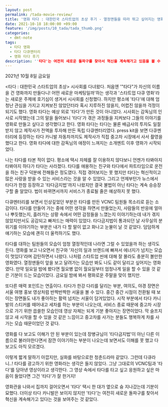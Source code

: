 ```yaml
---
layout: post
permalink: /tada-movie-review/
title: '영화 타다 : 대한민국 스타트업의 초상 후기 - 열정맨들을 따라 뛰고 싶어지는 영화'
date: 2021-10-18 18:00:00 +09:00
feature: '/img/posts/10_tada/tada_thumb.png'
categories:
  - dmt-note
tags:
  - 타다 영화
  - 타다 다큐멘터리
  - 영화 타다 후기
description: ''타다'는 여전히 새로운 돌파구를 찾아서 혁신을 계속해가고 있음을 볼 수 있었던 영화 타다'
---
```


2021년 10월 8일 금요일

<타다 : 대한민국 스타트업의 초상> 시사회를 다녀왔다. 처음엔 '"타다"가 자신의 이름을 건 영화까지 만들다니! 어떤 새로운 마케팅일까'하는 생각과 '스타트업 다큐 영화'라는 새로운 주제에 호기심이 생겨서 시사회를 신청했다. 하지만 평소에 '타다'에 대해 엄청난 관심을 가지고 지켜보진 않았던터라 혹시 지루하진 않을지, 어렵진 않을까 걱정이 되기도 했다.
영화 타다는 예상 외로 '타다'가 만든 것이 아니었다. 시사회는 감독님의 인사로 시작했는데 그의 말을 들어보니 '타다'가 겪은 과정들을 지켜보다 그들의 이야기를 영화로 만들고 싶다고 생각했다고 한다. 영화 타다는 타다는 물론 배급사의 투자도 일절 받지 않고 제작사가 전액을 투자해 만든 독립 다큐멘터리였다. press kit을 보면 다큐멘터리에 등장하는 타다 카니발 자동차까지도 제작사가 직접 중고차 시장에서 사서 촬영을 했다고 한다. 영화 타다에 대한 감독님의 애정이 느껴지는 소개멘트 이후 영화가 시작되었다.

나는 타다를 타본 적이 없다. 평소에 택시 자체를 잘 이용하지 않다보니 언젠가 타봐야지 타봐야지 하다가 타다는 사라졌다. 타다를 애용하는 친구와 타다에서 파트타임으로 운전을 하는 친구 덕분에 전해들은 정도였다. 직접 겪어보지는 못 했지만 타다는 혁신적이고 많은 사랑을 받을 수 있는 서비스라는 것을 알 수 있었다. 그리고 언제부턴가 뉴스에서 타다가 한참 등장하고 '타다금지법'까지 나왔지만 결국 불법이 아닌 타다는 계속 승승장구할 줄 알았다. 법이 바뀌면서까지 서비스가 종료될 줄은 예상하지 못 했다.

다큐멘터리를 보면서 인상깊었던 부분은 타다를 만든 VCNC 팀원들 목소리로 듣는 소감이다. 타다를 만들어 가는 중에 어떤 생각을 하면서 만들었는지, 사람들의 반응에 얼마나 뿌듯했는지, 흘러가는 상황 속에서 어떤 감정들을 느꼈는지 이야기하는데 내가 겪지 않았지만서도 공감되고 빠져드는 매력이 있었다. 타다금지법이 통과되던 날 사무실의 분위기를 이야기하는 부분은 내가 다 할 말이 없고 화나고 눈물이 날 것 같았다. 덤덤하게 얘기하는 모습에 괜히 더 울컥하기도 했다.

타다를 대하는 팀원들의 모습이 엄청 열정적인데 나라면 그럴 수 있었을까 하는 생각도 든다. 영화를 보고 나오면서 친구와 '자신의 일과 브랜드에 빠져서 에너지가 넘치는 모습이 멋있다'라며 감탄하면서 나왔다. 나처럼 스타트업 씬에 대해 잘 몰라도 충분히 볼만한 영화였다. 열정맨들이 앞을 보고 달려가는 모습만 봐도 나도 같이 달리고 싶어지는 영화였다. 만약 일요일 밤에 봤다면 월요병 없이 월요일부터 엄청나게 일을 할 수 있을 것 같은 기분이 드는 모습이었다. 금요일 밤에 봐서 평화로운 주말을 맞이 했지만.

또다른 매력 포인트는 연출이다. 타다가 한강 다리를 달리는 부분, 여의도, 야경 장면은 서울 여행 홍보 영상처럼 반짝반짝한 서울을 볼 수 있다. 중간 중간 시점이 전환될 때 보이는 장면들도 내가 좋아하는 활력 넘치는 서울이 담겨있었다.
시작 부분에서 타다 카니발의 스티커를 떼어내고 세차를 하는 부분이 나오는데, 서비스 종료 때문에 중고차 시장으로 가기 위한 씁쓸한 모습인데 영상 자체는 되게 기분 좋아지는 장면이었다. 막 슬프지 않고 새 시작을 할 수 있을 것 같은 느낌이고 중고차를 사가는 분들도 행복하게 차를 사가는 모습 때문이었던 것 같다.

영화를 다 보고도 이해가 안 된 부분이 있는데 장병규님이 '타다금지법'이 아닌 다른 이름으로 불러야한다면서 잠깐 이야기하는 부분이 나오는데 보면서도 이해를 못 했고 다 보고도 아직 모르겠다.

이렇게 짧게 말하기 아깝지만, 실화를 바탕으로한 청춘드라마 같았다. 그런데 다큐라니..! 타다를 광고하기 위한 영화라는 생각은 들지 않았다. 그냥 그대로의 VCNC팀과 '타다'를 담아낸 영상이라고 생각한다. 그 영상 속에서 타다를 타고 싶고 응원하고 싶은 마음이 들었다면 그건 '타다'가 잘 한거지!

영화관을 나와서 집까지 걸어오면서 '타다' 택시 한 대가 옆으로 슝 지나갔는데 기분이 묘했다. 더이상 타다 카니발은 보이지 않지만 '타다'는 여전히 새로운 돌파구를 찾아서 혁신을 계속해가고 있다는 것을 보여주는 것 같았다.
